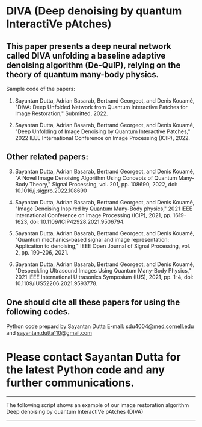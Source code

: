 # DIVA (Deep denoising by quantum InteractiVe pAtches)

This paper presents a deep neural network called DIVA unfolding a baseline adaptive denoising algorithm (De-QuIP), relying on the theory of quantum many-body physics.
-----------------------------------------------------------------------------------------------------------------------------------------------------------------


Sample code of the papers:

1) Sayantan Dutta, Adrian Basarab, Bertrand Georgeot, and Denis Kouamé, "DIVA: Deep Unfolded Network from Quantum Interactive Patches for Image Restoration," Submitted, 2022.

2) Sayantan Dutta, Adrian Basarab, Bertrand Georgeot, and Denis Kouamé, "Deep Unfolding of Image Denoising by Quantum Interactive Patches," 2022 IEEE International Conference on Image Processing (ICIP), 2022.


Other related papers:
----------------------------------------------------------------------------------------

3) Sayantan Dutta, Adrian Basarab, Bertrand Georgeot, and Denis Kouamé, "A Novel Image Denoising Algorithm Using Concepts of Quantum Many-Body Theory," Signal Processing, vol. 201, pp. 108690, 2022, doi: 10.1016/j.sigpro.2022.108690

4) Sayantan Dutta, Adrian Basarab, Bertrand Georgeot, and Denis Kouamé, "Image Denoising Inspired by Quantum Many-Body physics," 2021 IEEE International Conference on Image Processing (ICIP), 2021, pp. 1619-1623, doi: 10.1109/ICIP42928.2021.9506794.

5) Sayantan Dutta, Adrian Basarab, Bertrand Georgeot, and Denis Kouamé, "Quantum mechanics-based signal and image representation: Application to denoising," IEEE Open Journal of Signal Processing, vol. 2, pp. 190–206, 2021.

6) Sayantan Dutta, Adrian Basarab, Bertrand Georgeot, and Denis Kouamé, "Despeckling Ultrasound Images Using Quantum Many-Body Physics," 2021 IEEE International Ultrasonics Symposium (IUS), 2021, pp. 1-4, doi: 10.1109/IUS52206.2021.9593778.



One should cite all these papers for using the following codes.
---------------------------------------------------------------------------------------------

Python code prepard by Sayantan Dutta
E-mail: sdu4004@med.cornell.edu and sayantan.dutta110@gmail.com

# Please contact Sayantan Dutta for the latest Python code and any further communications.

---------------------------------------------------------------------------------------------
The following script shows an example of our image restoration algorithm
Deep denoising by quantum InteractiVe pAtches (DIVA)

---------------------------------------------------------------------------------------------
